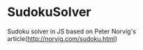 SudokuSolver
============

Sudoku solver in JS based on Peter Norvig's article(http://norvig.com/sudoku.html)